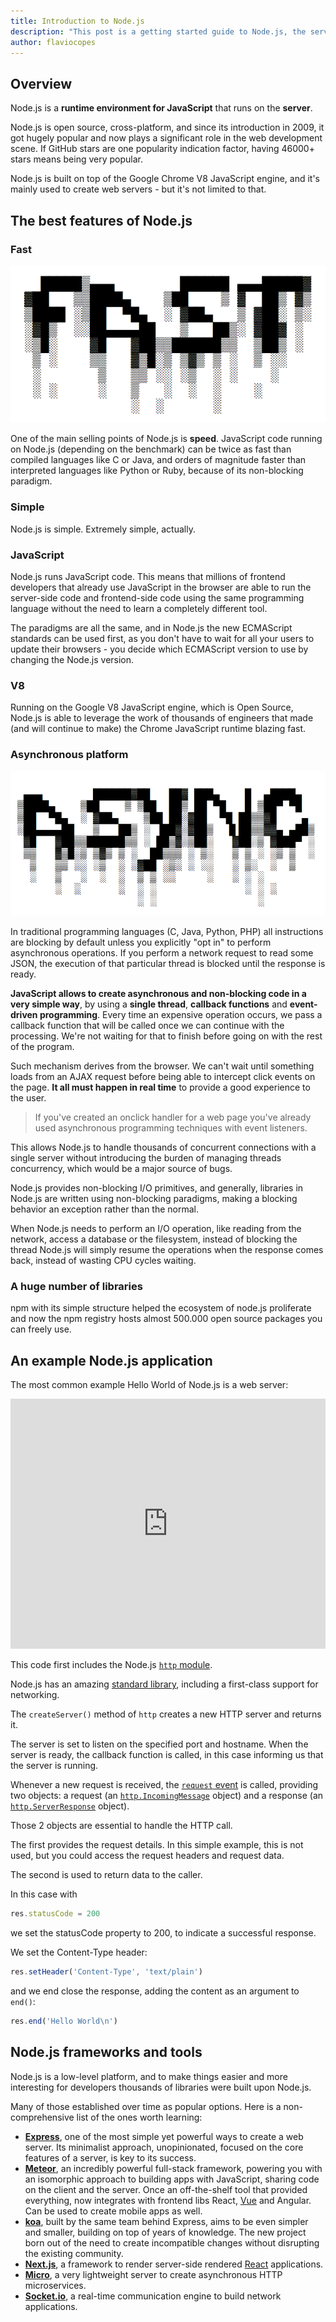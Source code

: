 ```yaml
---
title: Introduction to Node.js
description: "This post is a getting started guide to Node.js, the server-side JavaScript runtime environment. Node.js is built on top of the Google Chrome V8 JavaScript engine, and it's mainly used to create web servers - but it's not limited to that"
author: flaviocopes
---
```


## Overview

Node.js is a **runtime environment for JavaScript** that runs on the **server**.

Node.js is open source, cross-platform, and since its introduction in 2009, it got hugely popular and now plays a significant role in the web development scene. If GitHub stars are one popularity indication factor, having 46000+ stars means being very popular.

Node.js is built on top of the Google Chrome V8 JavaScript engine, and it's mainly used to create web servers - but it's not limited to that.

## The best features of Node.js

### Fast

![Fast](fast.png)

One of the main selling points of Node.js is **speed**. JavaScript code running on Node.js (depending on the benchmark) can be twice as fast than compiled languages like C or Java, and orders of magnitude faster than interpreted languages like Python or Ruby, because of its non-blocking paradigm.

### Simple

Node.js is simple. Extremely simple, actually.

### JavaScript

Node.js runs JavaScript code. This means that millions of frontend developers that already use JavaScript in the browser are able to run the server-side code and frontend-side code using the same programming language without the need to learn a completely different tool.

The paradigms are all the same, and in Node.js the new ECMAScript standards can be used first, as you don't have to wait for all your users to update their browsers - you decide which ECMAScript version to use by changing the Node.js version.

### V8

Running on the Google V8 JavaScript engine, which is Open Source, Node.js is able to leverage the work of thousands of engineers that made (and will continue to make) the Chrome JavaScript runtime blazing fast.

### Asynchronous platform

![Async](async.png)

In traditional programming languages (C, Java, Python, PHP) all instructions are blocking by default unless you explicitly "opt in" to perform asynchronous operations. If you perform a network request to read some JSON, the execution of that particular thread is blocked until the response is ready.

**JavaScript allows to create asynchronous and non-blocking code in a very simple way**, by using a **single thread**, **callback functions** and **event-driven programming**. Every time an expensive operation occurs, we pass a callback function that will be called once we can continue with the processing. We're not waiting for that to finish before going on with the rest of the program.

Such mechanism derives from the browser. We can't wait until something loads from an AJAX request before being able to intercept click events on the page. **It all must happen in real time** to provide a good experience to the user.

> If you've created an onclick handler for a web page you've already used asynchronous programming techniques with event listeners.

This allows Node.js to handle thousands of concurrent connections with a single server without introducing the burden of managing threads concurrency, which would be a major source of bugs.

Node.js provides non-blocking I/O primitives, and generally, libraries in Node.js are written using non-blocking paradigms, making a blocking behavior an exception rather than the normal.

When Node.js needs to perform an I/O operation, like reading from the network, access a database or the filesystem, instead of blocking the thread Node.js will simply resume the operations when the response comes back, instead of wasting CPU cycles waiting.

### A huge number of libraries

npm with its simple structure helped the ecosystem of node.js proliferate and now the npm registry hosts almost 500.000 open source packages you can freely use.

## An example Node.js application

The most common example Hello World of Node.js is a web server:

<iframe
  allow="geolocation; microphone; camera; midi; encrypted-media"
  src="https://glitch.com/embed/#!/embed/nodejs-dev-0001-01?path=server.js&previewSize=30&attributionHidden=true&sidebarCollapsed=true"
  alt="nodejs-dev-0001-01 on Glitch"
  style="height: 400px; width: 100%; border: 0;">
</iframe>

<!--```js
const http = require('http')

const hostname = '127.0.0.1'
const port = 3000

const server = http.createServer((req, res) => {
  res.statusCode = 200
  res.setHeader('Content-Type', 'text/plain')
  res.end('Hello World\n')
})

server.listen(port, hostname, () => {
  console.log(`Server running at http://${hostname}:${port}/`)
})
```

To run this snippet, save it as a `server.js` file and run `node server.js` in your terminal.-->

This code first includes the Node.js [`http` module](https://nodejs.org/api/http.html).

Node.js has an amazing [standard library](https://nodejs.org/api/), including a first-class support for networking.

The `createServer()` method of `http` creates a new HTTP server and returns it.

The server is set to listen on the specified port and hostname. When the server is ready, the callback function is called, in this case informing us that the server is running.

Whenever a new request is received, the [`request` event](https://nodejs.org/api/http.html#http_event_request) is called, providing two objects: a request (an [`http.IncomingMessage`](https://nodejs.org/api/http.html#http_class_http_incomingmessage) object) and a response (an [`http.ServerResponse`](https://nodejs.org/api/http.html#http_class_http_serverresponse) object).

Those 2 objects are essential to handle the HTTP call.

The first provides the request details. In this simple example, this is not used, but you could access the request headers and request data.

The second is used to return data to the caller.

In this case with

```js
res.statusCode = 200
```

we set the statusCode property to 200, to indicate a successful response.

We set the Content-Type header:

```js
res.setHeader('Content-Type', 'text/plain')
```

and we end close the response, adding the content as an argument to `end()`:

```js
res.end('Hello World\n')
```

## Node.js frameworks and tools

Node.js is a low-level platform, and to make things easier and more interesting for developers thousands of libraries were built upon Node.js.

Many of those established over time as popular options. Here is a non-comprehensive list of the ones worth learning:

- [**Express**](https://expressjs.com/), one of the most simple yet powerful ways to create a web server. Its minimalist approach, unopinionated, focused on the core features of a server, is key to its success.
- [**Meteor**](https://meteor.com), an incredibly powerful full-stack framework, powering you with an isomorphic approach to building apps with JavaScript, sharing code on the client and the server. Once an off-the-shelf tool that provided everything, now integrates with frontend libs React, [Vue](https://vuejs.org/) and Angular. Can be used to create mobile apps as well.
- [**koa**](http://koajs.com/), built by the same team behind Express, aims to be even simpler and smaller, building on top of years of knowledge. The new project born out of the need to create incompatible changes without disrupting the existing community.
- [**Next.js**](https://nextjs.org/), a framework to render server-side rendered [React](https://reactjs.org/) applications.
- [**Micro**](https://github.com/zeit/micro), a very lightweight server to create asynchronous HTTP microservices.
- [**Socket.io**](https://socket.io/), a real-time communication engine to build network applications.
